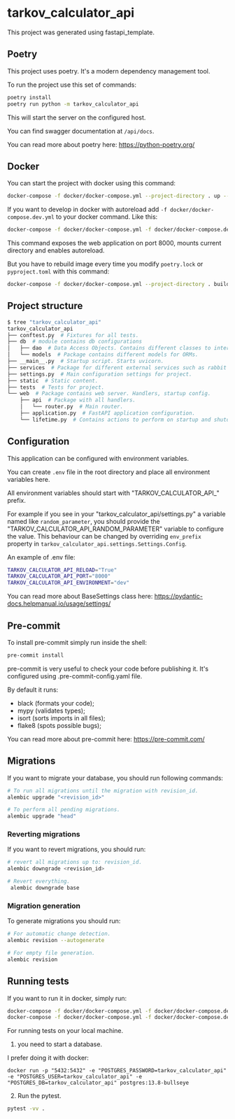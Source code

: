 # tarkov_calculator_api

This project was generated using fastapi_template.

## Poetry

This project uses poetry. It's a modern dependency management
tool.

To run the project use this set of commands:

```bash
poetry install
poetry run python -m tarkov_calculator_api
```

This will start the server on the configured host.

You can find swagger documentation at `/api/docs`.

You can read more about poetry here: https://python-poetry.org/

## Docker

You can start the project with docker using this command:

```bash
docker-compose -f docker/docker-compose.yml --project-directory . up --build
```

If you want to develop in docker with autoreload add `-f docker/docker-compose.dev.yml` to your docker command.
Like this:

```bash
docker-compose -f docker/docker-compose.yml -f docker/docker-compose.dev.yml --project-directory . up --build
```

This command exposes the web application on port 8000, mounts current directory and enables autoreload.

But you have to rebuild image every time you modify `poetry.lock` or `pyproject.toml` with this command:

```bash
docker-compose -f docker/docker-compose.yml --project-directory . build
```

## Project structure

```bash
$ tree "tarkov_calculator_api"
tarkov_calculator_api
├── conftest.py  # Fixtures for all tests.
├── db  # module contains db configurations
│   ├── dao  # Data Access Objects. Contains different classes to interact with database.
│   └── models  # Package contains different models for ORMs.
├── __main__.py  # Startup script. Starts uvicorn.
├── services  # Package for different external services such as rabbit or redis etc.
├── settings.py  # Main configuration settings for project.
├── static  # Static content.
├── tests  # Tests for project.
└── web  # Package contains web server. Handlers, startup config.
    ├── api  # Package with all handlers.
    │   └── router.py  # Main router.
    ├── application.py  # FastAPI application configuration.
    └── lifetime.py  # Contains actions to perform on startup and shutdown.
```

## Configuration

This application can be configured with environment variables.

You can create `.env` file in the root directory and place all
environment variables here.

All environment variables should start with "TARKOV_CALCULATOR_API_" prefix.

For example if you see in your "tarkov_calculator_api/settings.py" a variable named like
`random_parameter`, you should provide the "TARKOV_CALCULATOR_API_RANDOM_PARAMETER"
variable to configure the value. This behaviour can be changed by overriding `env_prefix` property
in `tarkov_calculator_api.settings.Settings.Config`.

An example of .env file:
```bash
TARKOV_CALCULATOR_API_RELOAD="True"
TARKOV_CALCULATOR_API_PORT="8000"
TARKOV_CALCULATOR_API_ENVIRONMENT="dev"
```

You can read more about BaseSettings class here: https://pydantic-docs.helpmanual.io/usage/settings/

## Pre-commit

To install pre-commit simply run inside the shell:
```bash
pre-commit install
```

pre-commit is very useful to check your code before publishing it.
It's configured using .pre-commit-config.yaml file.

By default it runs:
* black (formats your code);
* mypy (validates types);
* isort (sorts imports in all files);
* flake8 (spots possible bugs);


You can read more about pre-commit here: https://pre-commit.com/

## Migrations

If you want to migrate your database, you should run following commands:
```bash
# To run all migrations until the migration with revision_id.
alembic upgrade "<revision_id>"

# To perform all pending migrations.
alembic upgrade "head"
```

### Reverting migrations

If you want to revert migrations, you should run:
```bash
# revert all migrations up to: revision_id.
alembic downgrade <revision_id>

# Revert everything.
 alembic downgrade base
```

### Migration generation

To generate migrations you should run:
```bash
# For automatic change detection.
alembic revision --autogenerate

# For empty file generation.
alembic revision
```


## Running tests

If you want to run it in docker, simply run:

```bash
docker-compose -f docker/docker-compose.yml -f docker/docker-compose.dev.yml --project-directory . run --build --rm api pytest -vv .
docker-compose -f docker/docker-compose.yml -f docker/docker-compose.dev.yml --project-directory . down
```

For running tests on your local machine.
1. you need to start a database.

I prefer doing it with docker:
```
docker run -p "5432:5432" -e "POSTGRES_PASSWORD=tarkov_calculator_api" -e "POSTGRES_USER=tarkov_calculator_api" -e "POSTGRES_DB=tarkov_calculator_api" postgres:13.8-bullseye
```


2. Run the pytest.
```bash
pytest -vv .
```
